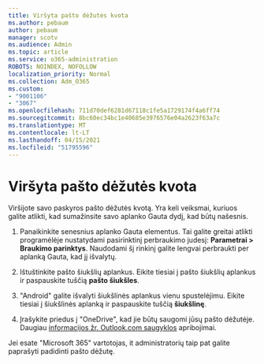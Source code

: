 ```yaml
---
title: Viršyta pašto dėžutės kvota
ms.author: pebaum
author: pebaum
manager: scotv
ms.audience: Admin
ms.topic: article
ms.service: o365-administration
ROBOTS: NOINDEX, NOFOLLOW
localization_priority: Normal
ms.collection: Adm_O365
ms.custom:
- "9001106"
- "3067"
ms.openlocfilehash: 711d70def6281d67118c1fe5a1729174f4a6ff74
ms.sourcegitcommit: 8bc60ec34bc1e40685e3976576e04a2623f63a7c
ms.translationtype: MT
ms.contentlocale: lt-LT
ms.lasthandoff: 04/15/2021
ms.locfileid: "51795596"
---
```

# <a name="mailbox-quota-exceeded"></a>Viršyta pašto dėžutės kvota

Viršijote savo paskyros pašto dėžutės kvotą. Yra keli veiksmai, kuriuos galite atlikti, kad sumažinsite savo aplanko Gauta dydį, kad būtų našesnis.

1. Panaikinkite senesnius aplanko Gauta elementus. Tai galite greitai atlikti programėlėje nustatydami pasirinktinį perbraukimo judesį: **Parametrai > Braukimo parinktys**. Naudodami šį rinkinį galite lengvai perbraukti per aplanką Gauta, kad jį išvalytų.

2. Ištuštinkite pašto šiukšlių aplankus. Eikite tiesiai į pašto šiukšlių aplankus ir paspauskite tuščią **pašto šiukšles**.

3. "Android" galite išvalyti šiukšlinės aplankus vienu spustelėjimu. Eikite tiesiai į šiukšlinės aplanką ir paspauskite tuščią **šiukšlinę**. 

4. Įrašykite priedus į "OneDrive", kad jie būtų saugomi jūsų pašto dėžutėje. Daugiau [informacijos žr. Outlook.com saugyklos](https://support.office.com/article/storage-limits-in-outlook-com-7ac99134-69e5-4619-ac0b-2d313bba5e9e) apribojimai. 

Jei esate "Microsoft 365" vartotojas, it administratorių taip pat galite paprašyti padidinti pašto dėžutę.